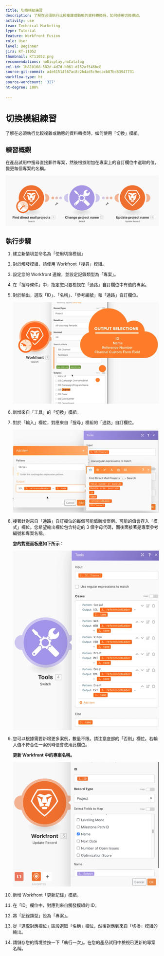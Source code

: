 ```yaml
---
title: 切換模組練習
description: 了解在必須執行比較複雜或動態的資料轉換時，如何使用切換模組。
activity: use
team: Technical Marketing
type: Tutorial
feature: Workfront Fusion
role: User
level: Beginner
jira: KT-11052
thumbnail: KT11052.png
recommendations: noDisplay,noCatalog
exl-id: 1b810168-582d-4d7d-b061-d152af546bc8
source-git-commit: a4e61514567ac8c2b4ad5c9ecacb87bd83947731
workflow-type: ht
source-wordcount: '327'
ht-degree: 100%

---
```


# 切換模組練習

了解在必須執行比較複雜或動態的資料轉換時，如何使用「切換」模組。

## 練習概觀

在產品試用中搜尋直接郵件專案，然後根據附加在專案上的自訂欄位中選取的值，變更每個專案的名稱。

![切換模組影像 1](../12-exercises/assets/switch-module-walkthrough-1.png)

## 執行步驟

1. 建立新情境並命名為「使用切換模組」
1. 對於觸發模組，請使用 Workfront「搜尋」模組。
1. 設定您的 Workfront 連線，並設定記錄類型為「專案」。
1. 在「搜尋條件」中，指定您只要檢視在「通路」自訂欄位中有值的專案。
1. 對於輸出，選取「ID」、「名稱」、「參考編號」和「通路」自訂欄位。

   ![切換模組影像 2](../12-exercises/assets/switch-module-walkthrough-2.png)

1. 新增來自「工具」的「切換」模組。
1. 對於「輸入」欄位，對應來自「搜尋」模組的「通路」自訂欄位。

   ![切換模組影像 3](../12-exercises/assets/switch-module-walkthrough-3.png)

1. 接著針對來自「通路」自訂欄位的每個可能值新增案例。可能的值會存入「模式」欄位。您希望輸出欄位包含特定的 3 個字母代碼，而後面接著是專案參考編號和專案名稱。

   **您的對應面板應如下所示：**

   ![切換模組影像 4](../12-exercises/assets/switch-module-walkthrough-4.png)

1. 您可以根據需要新增更多案例，數量不限。請注意底部的「否則」欄位。若輸入值不符合任一案例時便會使用此欄位。

   **更新 Workfront 中的專案名稱。**

   ![切換模組影像 5](../12-exercises/assets/switch-module-walkthrough-5.png)

1. 新增 Workfront「更新記錄」模組。
1. 在「ID」欄位中，對應到來自觸發模組的 ID。
1. 將「記錄類型」設為「專案」。
1. 從「選取對應欄位」區段選取「名稱」欄位，然後對應到來自「切換」模組的輸出。
1. 請儲存您的情境並按一下「執行一次」。在您的產品試用中檢視已更新的專案名稱。

